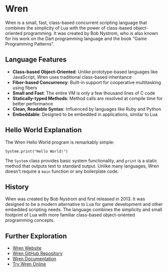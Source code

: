 # Wren

Wren is a small, fast, class-based concurrent scripting language that combines the simplicity of Lua with the power of class-based object-oriented programming. It was created by Bob Nystrom, who is also known for his work on the Dart programming language and the book "Game Programming Patterns".

## Language Features

- **Class-based Object-Oriented**: Unlike prototype-based languages like JavaScript, Wren uses traditional class-based inheritance
- **Fiber-based Concurrency**: Built-in support for cooperative multitasking using fibers
- **Small and Fast**: The entire VM is only a few thousand lines of C code
- **Statically-typed Methods**: Method calls are resolved at compile time for better performance
- **Clean, Readable Syntax**: Influenced by languages like Ruby and Python
- **Embeddable**: Designed to be embedded in applications, similar to Lua

## Hello World Explanation

The Wren Hello World program is remarkably simple:

```wren
System.print("Hello World!")
```

The `System` class provides basic system functionality, and `print` is a static method that outputs text to standard output. Unlike many languages, Wren doesn't require a `main` function or any boilerplate code.

## History

Wren was created by Bob Nystrom and first released in 2013. It was designed to be a modern alternative to Lua for game development and other embedded scripting needs. The language combines the simplicity and small footprint of Lua with more familiar class-based object-oriented programming concepts.

## Further Exploration

- [Wren Website](https://wren.io/)
- [Wren GitHub Repository](https://github.com/wren-lang/wren)
- [Wren Documentation](https://wren.io/syntax.html)
- [Try Wren Online](https://wren.io/try/)